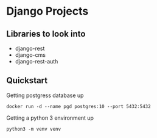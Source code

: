 # Django Projects 

## Libraries to look into

- django-rest
- django-cms
- django-rest-auth

## Quickstart

Getting postgress database up
```
docker run -d --name pgd postgres:10 --port 5432:5432
```

Getting a python 3 environment up
```
python3 -m venv venv
```
